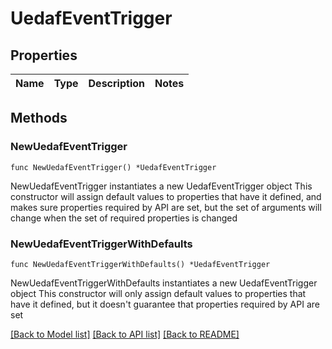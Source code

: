 # UedafEventTrigger

## Properties

Name | Type | Description | Notes
------------ | ------------- | ------------- | -------------

## Methods

### NewUedafEventTrigger

`func NewUedafEventTrigger() *UedafEventTrigger`

NewUedafEventTrigger instantiates a new UedafEventTrigger object
This constructor will assign default values to properties that have it defined,
and makes sure properties required by API are set, but the set of arguments
will change when the set of required properties is changed

### NewUedafEventTriggerWithDefaults

`func NewUedafEventTriggerWithDefaults() *UedafEventTrigger`

NewUedafEventTriggerWithDefaults instantiates a new UedafEventTrigger object
This constructor will only assign default values to properties that have it defined,
but it doesn't guarantee that properties required by API are set


[[Back to Model list]](../README.md#documentation-for-models) [[Back to API list]](../README.md#documentation-for-api-endpoints) [[Back to README]](../README.md)


